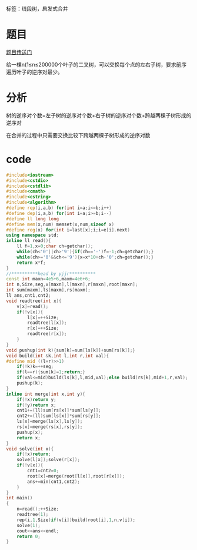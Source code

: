﻿---
subtitle: "启发式合并总是很神仙"
tags: 
 - 数据结构-线段树
 - 特殊-启发式合并
grammar_cjkRuby: true
catalog: true
layout:  post
header-img: "img/header/P67.jpg"
preview-img: "/img/preview/P67.jpg"
---
标签：线段树，启发式合并

# 题目

[题目传送门](https://www.luogu.org/problemnew/show/P3521)

给一棵n(1≤n≤200000个叶子的二叉树，可以交换每个点的左右子树，要求前序遍历叶子的逆序对最少。

# 分析

树的逆序对个数=左子树的逆序对个数+右子树的逆序对个数+跨越两棵子树形成的逆序对

在合并的过程中只需要交换比较下跨越两棵子树形成的逆序对数

# code
```cpp
#include<iostream>
#include<cstdio>
#include<cstdlib>
#include<cmath>
#include<cstring>
#include<algorithm>
#define rep(i,a,b) for(int i=a;i<=b;i++)
#define dep(i,a,b) for(int i=a;i>=b;i--)
#define ll long long
#define mem(x,num) memset(x,num,sizeof x)
#define reg(x) for(int i=last[x];i;i=e[i].next)
using namespace std;
inline ll read(){
	ll f=1,x=0;char ch=getchar();
	while(ch<'0'||ch>'9'){if(ch=='-')f=-1;ch=getchar();}
	while(ch>='0'&&ch<='9'){x=x*10+ch-'0';ch=getchar();}
	return x*f;
}
//**********head by yjjr**********
const int maxn=4e5+6,maxm=4e6+6;
int n,Size,seg,v[maxn],l[maxn],r[maxn],root[maxn];
int sum[maxm],ls[maxm],rs[maxm];
ll ans,cnt1,cnt2;
void readtree(int x){
	v[x]=read();
	if(!v[x]){
		l[x]=++Size;
		readtree(l[x]);
		r[x]=++Size;
		readtree(r[x]);
	}
}
void pushup(int k){sum[k]=sum[ls[k]]+sum[rs[k]];}
void build(int &k,int l,int r,int val){
#define mid ((l+r)>>1)
	if(!k)k=++seg;
	if(l==r){sum[k]=1;return;}
	if(val<=mid)build(ls[k],l,mid,val);else build(rs[k],mid+1,r,val);
	pushup(k);
}
inline int merge(int x,int y){
	if(!x)return y;
	if(!y)return x;
	cnt1+=(ll)sum[rs[x]]*sum[ls[y]];
	cnt2+=(ll)sum[ls[x]]*sum[rs[y]];
	ls[x]=merge(ls[x],ls[y]);
	rs[x]=merge(rs[x],rs[y]);
	pushup(x);
	return x;
}
void solve(int x){
	if(!x)return;
	solve(l[x]);solve(r[x]);
	if(!v[x]){
		cnt1=cnt2=0;
		root[x]=merge(root[l[x]],root[r[x]]);
		ans+=min(cnt1,cnt2);
	}
}
int main()
{
	n=read();++Size;
	readtree(1);
	rep(i,1,Size)if(v[i])build(root[i],1,n,v[i]);
	solve(1);
	cout<<ans<<endl;
	return 0;
}
```
